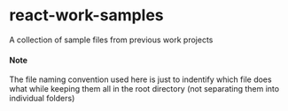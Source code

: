 # react-work-samples
A collection of sample files from previous work projects


#### Note
The file naming convention used here is just to indentify which file does what while keeping them all in the root directory (not separating them into individual folders)
